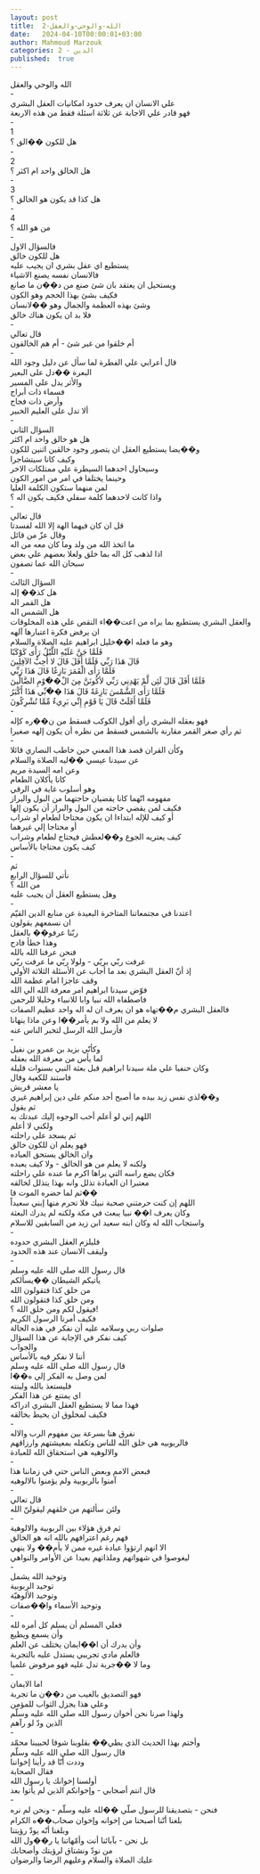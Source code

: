 ```yaml
---
layout: post
title:  الله-والوحي-والعقل-2
date:   2024-04-10T00:00:01+03:00
author: Mahmoud Marzouk
categories: 2 - الدين
published:  true
---
```

الله والوحي والعقل\
-\
علي الانسان ان يعرف حدود امكانيات العقل البشري\
فهو قادر علي الاجابة عن ثلاثة اسئلة فقط من هذه
الاربعة\
-\
1\
هل للكون ��الق ؟\
-\
2\
هل الخالق واحد ام اكثر ؟\
-\
3\
هل كذا قد يكون هو الخالق ؟\
-\
4\
من هو الله ؟\
-\
فالسؤال الاول\
هل للكون خالق\
يستطيع اي عقل بشري ان يجيب عليه\
فالانسان نفسه يصنع الاشياء\
ويستحيل ان يعتقد بان شئ صنع من د��ن ما صانع\
فكيف بشئ بهذا الحجم وهو الكون\
وشئ بهذه العظمة والجمال وهو ��لانسان\
فلا بد ان يكون هناك خالق\
-\
قال تعالي\
أم خلقوا من غير شئ - أم هم الخالقون\
-\
قال أعرابي علي الفطرة لما سأل عن دليل وجود الله\
البعرة ��دل على البعير\
والأثر يدل على المسير\
فسماء ذات أبراج\
وأرض ذات فجاج\
ألا تدل على العليم الخبير\
-\
السؤال الثاني\
هل هو خالق واحد ام اكثر\
و��يضا يستطيع العقل ان يتصور وجود خالقين اثنين للكون\
وكيف كانا سيتشاجرا\
وسيحاول احدهما السيطرة علي ممتلكات الاخر\
وحينما يختلفا في امر من امور الكون\
لمن منهما ستكون الكلمة العليا\
واذا كانت لاحدهما كلمة سفلي فكيف يكون اله ؟\
-\
قال تعالي\
قل ان كان فيهما الهة إلا الله لفسدتا\
وقال عزّ من قائل\
ما اتخذ الله من ولد وما كان معه من اله\
اذا لذهب كل اله بما خلق ولعلا بعضهم علي بعض\
سبحان الله عما تصفون\
-\
السؤال الثالث\
هل كذ�� إله\
هل القمر اله\
هل الشمس اله\
والعقل البشري يستطيع بما يراه من اعت��اء النقص علي هذه
المخلوقات\
ان يرفض فكرة اعتبارها آلهه\
وهو ما فعله ا��خليل ابراهيم عليه الصلاة والسلام\
فَلَمَّا جَنَّ عَلَيْهِ اللَّيْلُ رَأَى كَوْكَبًا\
قَالَ هَذَا رَبِّي فَلَمَّا أَفَلَ قَالَ لا أُحِبُّ الآفِلِينَ\
فَلَمَّا رَأَى الْقَمَرَ بَازِغًا قَالَ هَذَا رَبِّي\
فَلَمَّا أَفَلَ قَالَ لَئِن لَّمْ يَهْدِنِي رَبِّي لأكُونَنَّ مِنَ الْ��َوْمِ الضَّالِّينَ\
فَلَمَّا رَأَى الشَّمْسَ بَازِغَةً قَالَ هَذَا ��َبِّي هَذَا أَكْبَرُ\
فَلَمَّا أَفَلَتْ قَالَ يَا قَوْمِ إِنِّي بَرِيءٌ مِّمَّا تُشْرِكُونَ\
-\
فهو بعقله البشري رأي أفول الكوكب فسقط من ن��ره كإله\
ثم رأي صغر القمر مقارنة بالشمس فسقط من نظره أن يكون إلهه
صغيرا\
-\
وكأن القران قصد هذا المعني حين خاطب النصاري قائلا\
عن سيدنا عيسي ��ليه الصلاة والسلام\
وعن امه السيدة مريم\
كانا يأكلان الطعام\
وهو أسلوب غاية في الرقي\
مفهومه انّهما كانا يقضيان حاجتهما من البول والبراز\
فكيف لمن يقضي حاجته من البول والبراز أن يكون إلها\
أو كيف للإله ابتداءا ان يكون محتاجا لطعام او شراب\
أو محتاجا إلي غيرهما\
كيف يعتريه الجوع و��لعطش فيحتاج لطعام وشراب\
كيف يكون محتاجا بالأساس\
-\
ثم\
نأتي للسؤال الرابع\
من الله ؟\
وهل يستطيع العقل أن يجيب عليه\
-\
اعتدنا في مجتمعاتنا المتاخرة البعيدة عن منابع الدين القيّم\
ان نسمعهم يقولون\
ربّنا عرفو�� بالعقل\
وهذا خطأ فادح\
فنحن عرفنا الله بالله\
عرفت ربّي بريّي - ولولا ربّي ما عرفت ربّي\
إذ أنّ العقل البشري بعد ما أجاب عن الأسئلة الثلاثة الأولي\
وقف عاجزا امام عظمة الله\
فوّض سيدنا ابراهيم امر معرفة الله الي الله\
فاصطفاه الله نبيا وابا للانبياء وخليلا للرحمن\
فالعقل البشري م��تهاه هو ان يعرف ان له اله واحد عظيم الصفات\
لا يعلم من الله ولا بم يأمر��ا وعن ماذا ينهانا\
فأرسل الله الرسل لتخبر الناس عنه\
-\
وكأنّي بزيد بن عمرو بن نفيل\
لما يأس من معرفة الله بعقله\
وكان حنفيا علي ملة سيدنا ابراهيم قبل بعثة النبي بسنوات
قليلة\
فاستند للكعبة وقال\
يا معشر قريش\
و��لذي نفس زيد بيده ما أصبح أحد منكم على دين إبراهيم غيري\
ثم يقول\
اللهم إني لو أعلم أحب الوجوه إليك عبدتك به\
ولكني لا أعلم\
ثم يسجد على راحلته\
فهو يعلم ان للكون خالق\
وان الخالق يستحق العباده\
ولكنه لا يعلم من هو الخالق - ولا كيف يعبده\
فكان يضع راسه التي يراها اكرم ما عنده علي راحلته\
معتبرا ان العبادة تذلل وانه بهذا يتذلل لخالقه\
ثم لما حضره الموت قا��\
اللهم إن كنت حرمتني صحبة نبيك فلا تحرم منها إبني سعيداً\
وكان يعرف ا�� نبيا يبعث في مكة ولكنه لم يدرك البعثة\
واستجاب الله له وكان ابنه سعيد ابن زيد من السابقين للاسلام\
-\
فليلزم العقل البشري حدوده\
وليقف الانسان عند هذه الحدود\
-\
قال رسول الله صلي الله عليه وسلم\
يأتيكم الشيطان ��يسألكم\
من خلق كذا فتقولون الله\
ومن خلق كذا فتقولون الله\
فيقول لكم ومن خلق الله ؟!\
فكيف أمرنا الرسول الكريم\
صلوات ربي وسلامه عليه أن نفكر في هذه الحالة\
كيف نفكر في الإجابة عن هذا السؤال\
والجواب\
أننا لا نفكر فيه بالأساس\
قال رسول الله صلي الله عليه وسلم\
لمن وصل به الفكر إلي ه��ا\
فليستعذ بالله ولينته\
اي يمتنع عن هذا الفكر\
فهذا مما لا يستطيع العقل البشري ادراكه\
فكيف لمخلوق ان يحيط بخالقه\
-\
نفرق هنا بسرعة بين مفهوم الرب والاله\
فالربوبيه هي خلق الله للناس وتكفله بمعيشتهم وارزاقهم\
والالوهيه هي استحقاق الله للعبادة\
-\
فبعض الامم وبعض الناس حتي في زماننا هذا\
آمنوا بالربوبية ولم يؤمنوا بالالوهيه\
-\
قال تعالي\
ولئن سألتهم من خلقهم ليقولنّ الله\
-\
ثم فرق هؤلاء بين الربوبية والالوهية\
فهم رغم اعترافهم بالله انه هو الخالق\
الا انهم ارتؤوا عبادة غيره ممن لا يأم�� ولا ينهي\
ليغوصوا في شهواتهم وملذاتهم بعيدا عن الأوامر والنواهي\
-\
وتوحيد الله يشمل\
توحيد الربوبية\
وتوحيد الألوهيّة\
وتوحيد الأسماء وا��صفات\
-\
فعلي المسلم أن يسلم كل أمره لله\
وأن يسمع ويطيع\
وأن يدرك أن ا��ايمان يختلف عن العلم\
فالعلم مادي تجريبي يستدل عليه بالتجربة\
وما لا ��جربة تدل عليه فهو مرفوض علميا\
-\
اما الايمان\
فهو التصديق بالغيب من د��ن ما تجربة\
وعلي هذا يجزل الثواب للمؤمن\
ولهذا صرنا نحن أخوان رسول الله صلي الله عليه وسلّم\
الذين ودّ لو رآهم\
-\
وأختم بهذا الحديث الذي يطي�� بقلوبنا شوقا لحبيبنا محمّد\
قال رسول الله صلي الله عليه وسلّم\
وددت أنّا قد رأينا إخواننا\
فقال الصحابة\
أولسنا إخوانك يا رسول الله\
قال انتم أصحابي - وإخوانكم الذين لم يأتوا بعد\
-\
فنحن - بتصديقنا للرسول صلّي ��لله عليه وسلّم - ونحن لم نره\
بلغنا أنّنا أصبحنا من إخوانه وإخوان صحاب��ه الكرام\
وبلغنا أنّه يودّ رؤيتنا\
بل نحن - بآبائنا أنت وأمّهاتنا يا ر��ول الله\
من نودّ ونشتاق لرؤيتك وأصحابك\
عليك الصلاة والسلام وعليهم الرضا والرضوان

